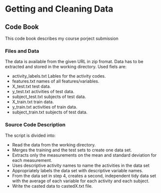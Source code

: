 # Getting and Cleaning Data
## Code Book
This code book describes my course porject submission
### Files and Data
The data is available from the given URL in zip fromat. Data has to be extracted and stored in the working directory.
Used fiels are:
- activity_labels.txt Lables for the activity codes.
- features.txt names of all features/variables.
- X_test.txt test data.
- y_test.txt activities of test data.
- subject_test.txt subjects of test data.
- X_train.txt train data.
- y_train.txt activities of train data.
- subject_train.txt subjects of test data.

### Source Code Description
The script is divided into:
- Read the data from the working directory.
- Merges the training and the test sets to create one data set.
- Extracts only the measurements on the mean and standard deviation for each measurement. 
- Uses descriptive activity names to name the activities in the data set
- Appropriately labels the data set with descriptive variable names. 
- From the data set in step 4, creates a second, independent tidy data set with the average of each variable for each activity and each subject.
- Write the casted data to castedX.txt file.
